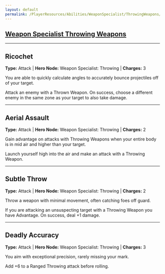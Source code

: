 ```yaml
---
layout: default
permalink: /PlayerResources/Abilities/WeaponSpecialist/ThrowingWeapons/
---
```

## [Weapon Specialist Throwing Weapons](#Throwing-Weapons)

------------------------------------------------

## Ricochet
**Type:** Attack
 | **Hero Node:** Weapon Specialist: Throwing
 | **Charges:** 3

You are able to quickly calculate angles to accurately bounce projectiles off of your target.

Attack an enemy with a Thrown Weapon. On success, choose a different enemy in the same zone as your target to also take damage.

------------------------------------------------

## Aerial Assault
**Type:** Attack
 | **Hero Node:** Weapon Specialist: Throwing
 | **Charges:** 2

Gain advantage on attacks with Throwing Weapons when your entire body is in mid air and higher than your target.

Launch yourself high into the air and make an attack with a Throwing Weapon.

------------------------------------------------

## Subtle Throw
**Type:** Attack
 | **Hero Node:** Weapon Specialist: Throwing
 | **Charges:** 2

Throw a weapon with minimal movement, often catching foes off guard.

If you are attacking an unsuspecting target with a Throwing Weapon you have Advantage. On success, deal +1 damage.

------------------------------------------------

## Deadly Accuracy
**Type:** Attack
 | **Hero Node:** Weapon Specialist: Throwing
 | **Charges:** 3

You aim with exceptional precision, rarely missing your mark.

Add +6 to a Ranged Throwing attack before rolling.